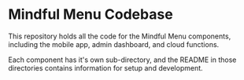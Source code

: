 # Mindful Menu Codebase

This repository holds all the code for the Mindful Menu components, including the mobile app, admin dashboard, and cloud functions.

Each component has it's own sub-directory, and the README in those directories contains information for setup and development.
